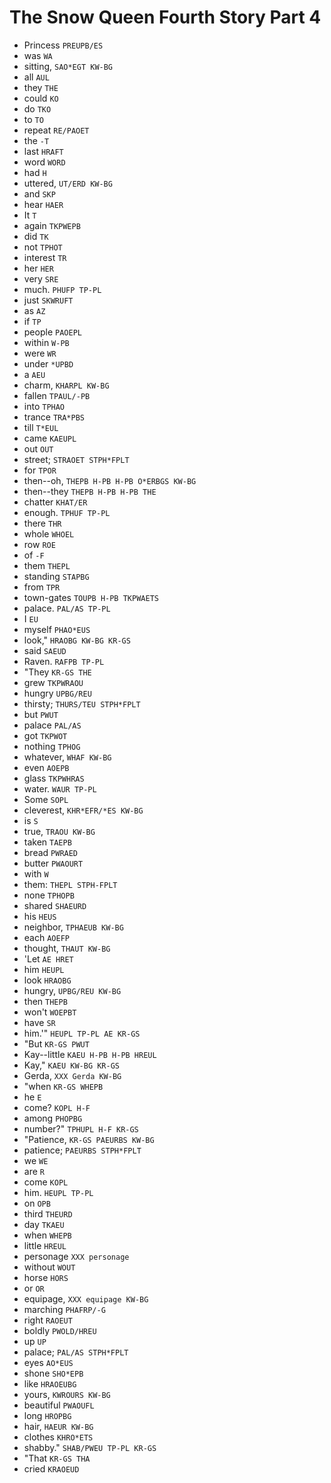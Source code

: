 # The Snow Queen Fourth Story Part 4

* Princess `PREUPB/ES`
* was `WA`
* sitting, `SAO*EGT KW-BG`
* all `AUL`
* they `THE`
* could `KO`
* do `TKO`
* to `TO`
* repeat `RE/PAOET`
* the `-T`
* last `HRAFT`
* word `WORD`
* had `H`
* uttered, `UT/ERD KW-BG`
* and `SKP`
* hear `HAER`
* It `T`
* again `TKPWEPB`
* did `TK`
* not `TPHOT`
* interest `TR`
* her `HER`
* very `SRE`
* much. `PHUFP TP-PL`
* just `SKWRUFT`
* as `AZ`
* if `TP`
* people `PAOEPL`
* within `W-PB`
* were `WR`
* under `*UPBD`
* a `AEU`
* charm, `KHARPL KW-BG`
* fallen `TPAUL/-PB`
* into `TPHAO`
* trance `TRA*PBS`
* till `T*EUL`
* came `KAEUPL`
* out `OUT`
* street; `STRAOET STPH*FPLT`
* for `TPOR`
* then--oh, `THEPB H-PB H-PB O*ERBGS KW-BG`
* then--they `THEPB H-PB H-PB THE`
* chatter `KHAT/ER`
* enough. `TPHUF TP-PL`
* there `THR`
* whole `WHOEL`
* row `ROE`
* of `-F`
* them `THEPL`
* standing `STAPBG`
* from `TPR`
* town-gates `TOUPB H-PB TKPWAETS`
* palace. `PAL/AS TP-PL`
* I `EU`
* myself `PHAO*EUS`
* look," `HRAOBG KW-BG KR-GS`
* said `SAEUD`
* Raven. `RAFPB TP-PL`
* "They `KR-GS THE`
* grew `TKPWRAOU`
* hungry `UPBG/REU`
* thirsty; `THURS/TEU STPH*FPLT`
* but `PWUT`
* palace `PAL/AS`
* got `TKPWOT`
* nothing `TPHOG`
* whatever, `WHAF KW-BG`
* even `AOEPB`
* glass `TKPWHRAS`
* water. `WAUR TP-PL`
* Some `SOPL`
* cleverest, `KHR*EFR/*ES KW-BG`
* is `S`
* true, `TRAOU KW-BG`
* taken `TAEPB`
* bread `PWRAED`
* butter `PWAOURT`
* with `W`
* them: `THEPL STPH-FPLT`
* none `TPHOPB`
* shared `SHAEURD`
* his `HEUS`
* neighbor, `TPHAEUB KW-BG`
* each `AOEFP`
* thought, `THAUT KW-BG`
* 'Let `AE HRET`
* him `HEUPL`
* look `HRAOBG`
* hungry, `UPBG/REU KW-BG`
* then `THEPB`
* won't `WOEPBT`
* have `SR`
* him.'" `HEUPL TP-PL AE KR-GS`
* "But `KR-GS PWUT`
* Kay--little `KAEU H-PB H-PB HREUL`
* Kay," `KAEU KW-BG KR-GS`
* Gerda, `XXX Gerda KW-BG`
* "when `KR-GS WHEPB`
* he `E`
* come? `KOPL H-F`
* among `PHOPBG`
* number?" `TPHUPL H-F KR-GS`
* "Patience, `KR-GS PAEURBS KW-BG`
* patience; `PAEURBS STPH*FPLT`
* we `WE`
* are `R`
* come `KOPL`
* him. `HEUPL TP-PL`
* on `OPB`
* third `THEURD`
* day `TKAEU`
* when `WHEPB`
* little `HREUL`
* personage `XXX personage`
* without `WOUT`
* horse `HORS`
* or `OR`
* equipage, `XXX equipage KW-BG`
* marching `PHAFRP/-G`
* right `RAOEUT`
* boldly `PWOLD/HREU`
* up `UP`
* palace; `PAL/AS STPH*FPLT`
* eyes `AO*EUS`
* shone `SHO*EPB`
* like `HRAOEUBG`
* yours, `KWROURS KW-BG`
* beautiful `PWAOUFL`
* long `HROPBG`
* hair, `HAEUR KW-BG`
* clothes `KHRO*ETS`
* shabby." `SHAB/PWEU TP-PL KR-GS`
* "That `KR-GS THA`
* cried `KRAOEUD`
